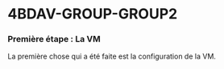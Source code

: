 # 4BDAV-GROUP-GROUP2

### Première étape : La VM

La première chose qui a été faite est la configuration de la VM.
